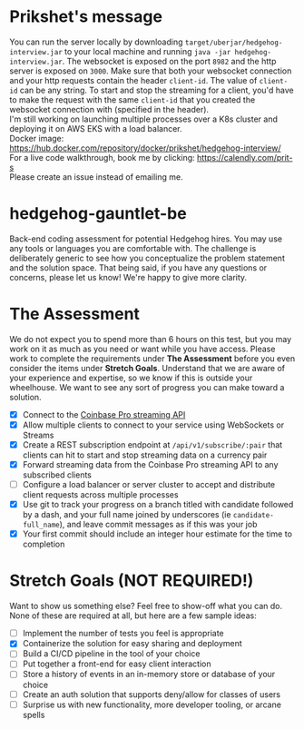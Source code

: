 # Prikshet's message

You can run the server locally by downloading ``target/uberjar/hedgehog-interview.jar`` to your local machine and running `java -jar hedgehog-interview.jar`. The websocket is exposed on the port `8982` and the http server is exposed on `3000`.
Make sure that both your websocket connection and your http requests contain the header `client-id`. The value of `client-id` can be any string.
To start and stop the streaming for a client, you'd have to make the request with the same `client-id` that you created the websocket connection with (specified in the header).  
I'm still working on launching multiple processes over a K8s cluster and deploying it on AWS EKS with a load balancer.   
Docker image: https://hub.docker.com/repository/docker/prikshet/hedgehog-interview/  
For a live code walkthrough, book me by clicking: https://calendly.com/prit-s  
Please create an issue instead of emailing me.

# **hedgehog-gauntlet-be**

Back-end coding assessment for potential Hedgehog hires. You may use any tools or languages you are comfortable with. The challenge is deliberately generic to see how you conceptualize the problem statement and the solution space. That being said, if you have any questions or concerns, please let us know! We're happy to give more clarity.

# **The Assessment**

We do not expect you to spend more than 6 hours on this test, but you may work on it as much as you need or want while you have access. Please work to complete the requirements under **The Assessment** before you even consider the items under **Stretch Goals**. Understand that we are aware of your experience and expertise, so we know if this is outside your wheelhouse. We want to see any sort of progress you can make toward a solution.

- [x] Connect to the [Coinbase Pro streaming API](https://docs.pro.coinbase.com/#subscribe)
- [x] Allow multiple clients to connect to your service using WebSockets or Streams
- [x] Create a REST subscription endpoint at `/api/v1/subscribe/:pair` that clients can hit to start and stop streaming data on a currency pair
- [x] Forward streaming data from the Coinbase Pro streaming API to any subscribed clients
- [ ] Configure a load balancer or server cluster to accept and distribute client requests across multiple processes
- [x] Use git to track your progress on a branch titled with candidate followed by a dash, and your full name joined by underscores (ie `candidate-full_name`), and leave commit messages as if this was your job
- [x] Your first commit should include an integer hour estimate for the time to completion

# **Stretch Goals (NOT REQUIRED!)**

Want to show us something else? Feel free to show-off what you can do. None of these are required at all, but here are a few sample ideas:

- [ ] Implement the number of tests you feel is appropriate
- [x] Containerize the solution for easy sharing and deployment
- [ ] Build a CI/CD pipeline in the tool of your choice
- [ ] Put together a front-end for easy client interaction
- [ ] Store a history of events in an in-memory store or database of your choice
- [ ] Create an auth solution that supports deny/allow for classes of users
- [ ] Surprise us with new functionality, more developer tooling, or arcane spells
